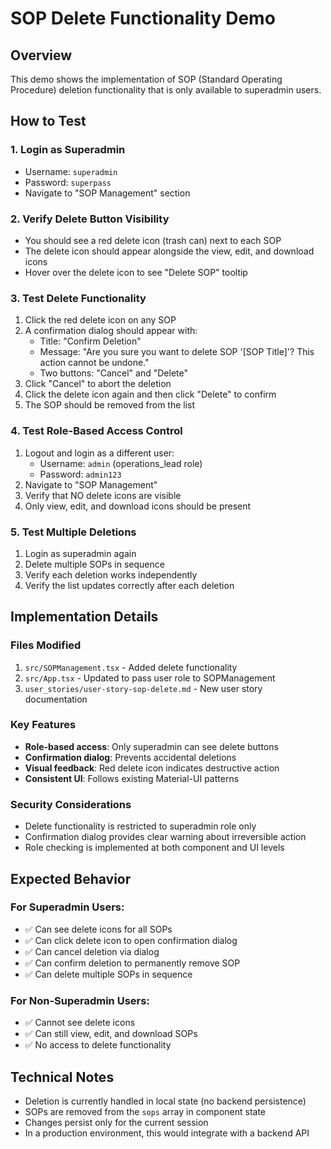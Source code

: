 # SOP Delete Functionality Demo

## Overview
This demo shows the implementation of SOP (Standard Operating Procedure) deletion functionality that is only available to superadmin users.

## How to Test

### 1. Login as Superadmin
- Username: `superadmin`
- Password: `superpass`
- Navigate to "SOP Management" section

### 2. Verify Delete Button Visibility
- You should see a red delete icon (trash can) next to each SOP
- The delete icon should appear alongside the view, edit, and download icons
- Hover over the delete icon to see "Delete SOP" tooltip

### 3. Test Delete Functionality
1. Click the red delete icon on any SOP
2. A confirmation dialog should appear with:
   - Title: "Confirm Deletion"
   - Message: "Are you sure you want to delete SOP '[SOP Title]'? This action cannot be undone."
   - Two buttons: "Cancel" and "Delete"
3. Click "Cancel" to abort the deletion
4. Click the delete icon again and then click "Delete" to confirm
5. The SOP should be removed from the list

### 4. Test Role-Based Access Control
1. Logout and login as a different user:
   - Username: `admin` (operations_lead role)
   - Password: `admin123`
2. Navigate to "SOP Management"
3. Verify that NO delete icons are visible
4. Only view, edit, and download icons should be present

### 5. Test Multiple Deletions
1. Login as superadmin again
2. Delete multiple SOPs in sequence
3. Verify each deletion works independently
4. Verify the list updates correctly after each deletion

## Implementation Details

### Files Modified
1. `src/SOPManagement.tsx` - Added delete functionality
2. `src/App.tsx` - Updated to pass user role to SOPManagement
3. `user_stories/user-story-sop-delete.md` - New user story documentation

### Key Features
- **Role-based access**: Only superadmin can see delete buttons
- **Confirmation dialog**: Prevents accidental deletions
- **Visual feedback**: Red delete icon indicates destructive action
- **Consistent UI**: Follows existing Material-UI patterns

### Security Considerations
- Delete functionality is restricted to superadmin role only
- Confirmation dialog provides clear warning about irreversible action
- Role checking is implemented at both component and UI levels

## Expected Behavior

### For Superadmin Users:
- ✅ Can see delete icons for all SOPs
- ✅ Can click delete icon to open confirmation dialog
- ✅ Can cancel deletion via dialog
- ✅ Can confirm deletion to permanently remove SOP
- ✅ Can delete multiple SOPs in sequence

### For Non-Superadmin Users:
- ✅ Cannot see delete icons
- ✅ Can still view, edit, and download SOPs
- ✅ No access to delete functionality

## Technical Notes
- Deletion is currently handled in local state (no backend persistence)
- SOPs are removed from the `sops` array in component state
- Changes persist only for the current session
- In a production environment, this would integrate with a backend API 